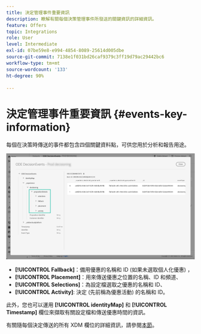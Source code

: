 ```yaml
---
title: 決定管理事件重要資訊
description: 瞭解有關每個決策管理事件所發送的關鍵資訊的詳細資訊。
feature: Offers
topic: Integrations
role: User
level: Intermediate
exl-id: 07be59e8-e994-4854-8089-25614d005dbe
source-git-commit: 7138e1f031bd26caf9379c3ff19d79ac29442bc6
workflow-type: tm+mt
source-wordcount: '133'
ht-degree: 90%

---
```


# 決定管理事件重要資訊 {#events-key-information}

每個在決策時傳送的事件都包含四個關鍵資料點，可供您用於分析和報告用途。

![](../../assets/events-dataset-preview.png)

* **[!UICONTROL Fallback]**：備用優惠的名稱和 ID (如果未選取個人化優惠) ，
* **[!UICONTROL Placement]**：用來傳送優惠之位置的名稱、ID 和頻道、
* **[!UICONTROL Selections]**：為設定檔選取之優惠的名稱和 ID、
* **[!UICONTROL Activity]**: 決定 (先前稱為優惠活動) 的名稱和 ID。

此外，您也可以運用 **[!UICONTROL identityMap]** 和 **[!UICONTROL Timestamp]** 欄位來擷取有關設定檔和傳送優惠時間的資訊。

有關隨每個決定傳送的所有 XDM 欄位的詳細資訊，請參閱[本節](xdm-fields.md)。
